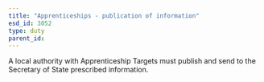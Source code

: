 ```yaml
---
title: "Apprenticeships - publication of information"
esd_id: 3052
type: duty
parent_id:  
---
```


A local authority with Apprenticeship Targets must publish and send to the Secretary of State prescribed information.

